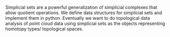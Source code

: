 Simplicial sets are a powerful generalization of simplicial complexes that allow quotient operations. We define data structures for simplicial sets and implement them in python. Eventually we want to do topological data analysis of point cloud data using simplicial sets as the objects representing homotopy types/ topological spaces.  
